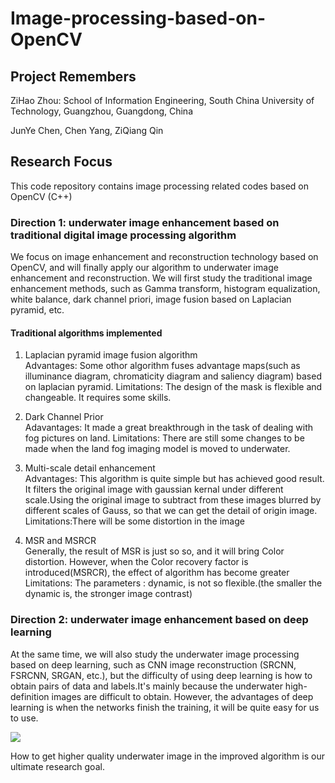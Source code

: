 # Image-processing-based-on-OpenCV

## Project Remembers
ZiHao Zhou:  School of Information Engineering, South China University of Technology, Guangzhou, Guangdong, China 
             
JunYe Chen, Chen Yang, ZiQiang Qin

## Research Focus
This code repository contains image processing related codes based on OpenCV (C++)

### Direction 1: underwater image enhancement based on traditional digital image processing algorithm
We focus on image enhancement and reconstruction technology based on OpenCV, and will finally apply our algorithm to underwater image enhancement and reconstruction. We will first study the traditional image enhancement methods, such as Gamma transform, histogram equalization, white balance, dark channel priori, image fusion based on Laplacian pyramid, etc. 

#### Traditional algorithms implemented
1. Laplacian pyramid image fusion algorithm  
   Advantages: Some othor algorithm fuses advantage maps(such as illuminance diagram, chromaticity diagram and saliency diagram) based on laplacian pyramid.
   Limitations: The design of the mask is flexible and changeable. It requires some skills.

2. Dark Channel Prior  
   Adavantages: It made a great breakthrough in the task of dealing with fog pictures on land.
   Limitations: There are still some changes to be made when the land fog imaging model is moved to underwater.

3. Multi-scale detail enhancement  
   Advantages: This algorithm is quite simple but has achieved good result. It filters the original image with gaussian kernal under different scale.Using the original image to subtract from these images blurred by different scales of Gauss, so that we can get the detail of origin image.
   Limitations:There will be some distortion in the image
   
4. MSR and MSRCR  
   Generally, the result of MSR is just so so, and it will bring Color distortion. However, when the Color recovery factor is introduced(MSRCR), the effect of algorithm has become greater
   Limitations: The parameters : dynamic, is not so flexible.(the smaller the dynamic is, the stronger image contrast)

### Direction 2: underwater image enhancement based on deep learning 
At the same time, we will also study the underwater image processing based on deep learning, such as CNN image reconstruction (SRCNN, FSRCNN, SRGAN, etc.), but the difficulty of using deep learning is how to obtain pairs of data and labels.It's mainly because the underwater high-definition images are difficult to obtain. However, the advantages of deep learning is when the networks finish the training, it will be quite easy for us to use. 

![](https://github.com/ZZH0/Image-processing-based-on-OpenCV/blob/master/Image%20for%20readme/display_dl.png)

How to get higher quality underwater image in the improved algorithm is our ultimate research goal.




